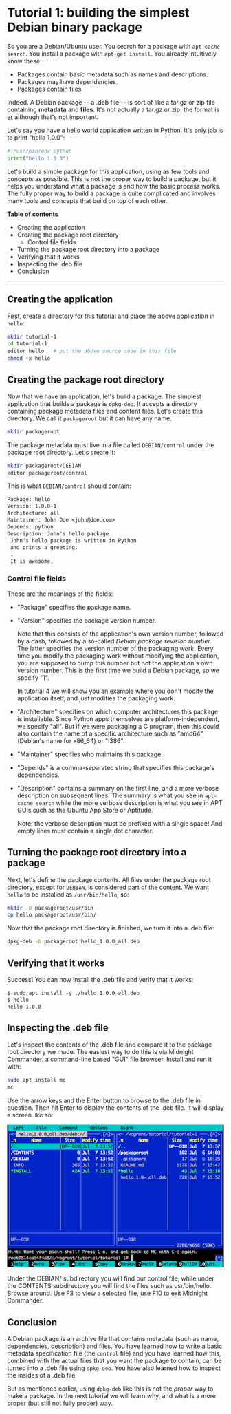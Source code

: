 # Tutorial 1: building the simplest Debian binary package

So you are a Debian/Ubuntu user. You search for a package with `apt-cache search`. You install a package with `apt-get install`. You already intuitively know these:

 * Packages contain basic metadata such as names and descriptions.
 * Packages may have dependencies.
 * Packages contain files.

Indeed. A Debian package -- a .deb file -- is sort of like a tar.gz or zip file containing **metadata** and **files**. It's not actually a tar.gz or zip: the format is [ar](https://en.wikipedia.org/wiki/Ar_(Unix)) although that's not important.

Let's say you have a hello world application written in Python. It's only job is to print "hello 1.0.0":

~~~python
#!/usr/bin/env python
print("hello 1.0.0")
~~~

Let's build a simple package for this application, using as few tools and concepts as possible. This is not the proper way to build a package, but it helps you understand what a package is and how the basic process works. The fully proper way to build a package is quite complicated and involves many tools and concepts that build on top of each other.

**Table of contents**

 * Creating the application
 * Creating the package root directory
   - Control file fields
 * Turning the package root directory into a package
 * Verifying that it works
 * Inspecting the .deb file
 * Conclusion

---

## Creating the application

First, create a directory for this tutorial and place the above application in `hello`:

~~~bash
mkdir tutorial-1
cd tutorial-1
editor hello   # put the above source code in this file
chmod +x hello
~~~

## Creating the package root directory

Now that we have an application, let's build a package. The simplest application that builds a package is `dpkg-deb`. It accepts a directory containing package metadata files and content files. Let's create this directory. We call it `packageroot` but it can have any name.

~~~bash
mkdir packageroot
~~~

The package metadata must live in a file called `DEBIAN/control` under the package root directory. Let's create it:

~~~bash
mkdir packageroot/DEBIAN
editor packageroot/control
~~~

This is what `DEBIAN/control` should contain:

~~~
Package: hello
Version: 1.0.0-1
Architecture: all
Maintainer: John Doe <john@doe.com>
Depends: python
Description: John's hello package
 John's hello package is written in Python
 and prints a greeting.
 .
 It is awesome.
~~~

### Control file fields

These are the meanings of the fields:

 * "Package" specifies the package name.

 * "Version" specifies the package version number.

    Note that this consists of the application's own version number, followed by a dash, followed by a so-called *Debian package revision number*. The latter specifies the version number of the packaging work. Every time you modify the packaging work without modifying the application, you are supposed to bump this number but not the application's own version number. This is the first time we build a Debian package, so we specify "1".

    In tutorial 4 we will show you an example where you don't modify the application itself, and just modifies the packaging work.

 * "Architecture" specifies on which computer architectures this package is installable. Since Python apps themselves are platform-independent, we specify "all". But if we were packaging a C program, then this could also contain the name of a specific architecture such as "amd64" (Debian's name for x86_64) or "i386".

 * "Maintainer" specifies who maintains this package.

 * "Depends" is a comma-separated string that specifies this package's dependencies.

 * "Description" contains a summary on the first line, and a more verbose description on subsequent lines. The summary is what you see in `apt-cache search` while the more verbose description is what you see in APT GUIs such as the Ubuntu App Store or Aptitude.

   Note: the verbose description must be prefixed with a single space! And empty lines must contain a single dot character.

## Turning the package root directory into a package

Next, let's define the package contents. All files under the package root directory, except for `DEBIAN`, is considered part of the content. We want `hello` to be installed as `/usr/bin/hello`, so:

~~~bash
mkdir -p packageroot/usr/bin
cp hello packageroot/usr/bin/
~~~

Now that the package root directory is finished, we turn it into a .deb file:

~~~bash
dpkg-deb -b packageroot hello_1.0.0_all.deb
~~~

## Verifying that it works

Success! You can now install the .deb file and verify that it works:

~~~
$ sudo apt install -y ./hello_1.0.0_all.deb
$ hello
hello 1.0.0
~~~

## Inspecting the .deb file

Let's inspect the contents of the .deb file and compare it to the package root directory we made. The easiest way to do this is via Midnight Commander, a command-line based "GUI" file browser. Install and run it with:

~~~bash
sudo apt install mc
mc
~~~

Use the arrow keys and the Enter button to browse to the .deb file in question. Then hit Enter to display the contents of the .deb file. It will display a screen like so:

![](mc.png)

Under the DEBIAN/ subdirectory you will find our control file, while under the CONTENTS subdirectory you will find the files such as usr/bin/hello. Browse around. Use F3 to view a selected file, use F10 to exit Midnight Commander.

## Conclusion

A Debian package is an archive file that contains metadata (such as name, dependencies, description) and files. You have learned how to write a basic metadata specification file (the `control` file) and you have learned how this, combined with the actual files that you want the package to contain, can be turned into a .deb file using `dpkg-deb`. You have also learned how to inspect the insides of a .deb file

But as mentioned earlier, using `dpkg-deb` like this is not the *proper* way to make a package. In the next tutorial we will learn why, and what is a more proper (but still not fully proper) way.
